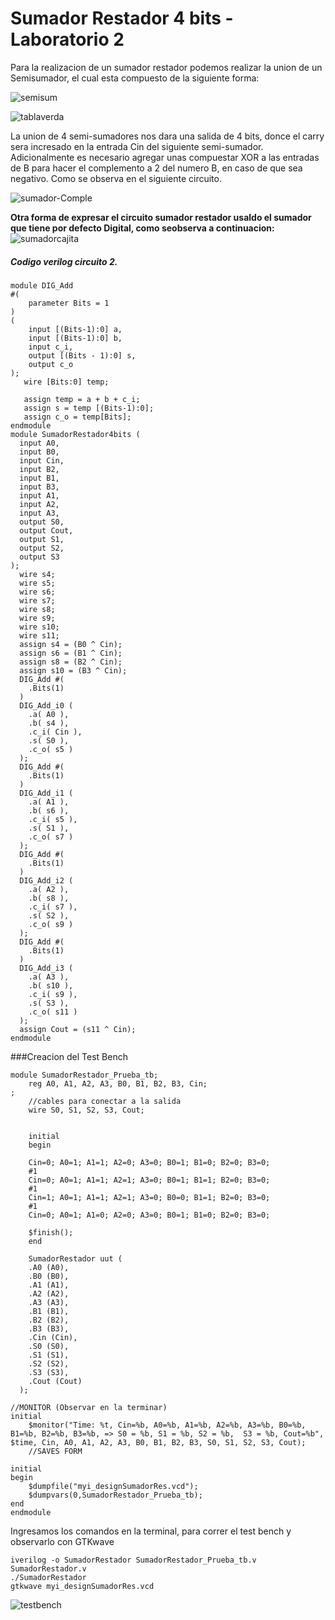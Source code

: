 # Sumador Restador 4 bits - Laboratorio 2
<p>
Para la realizacion de un sumador restador podemos realizar la union de un Semisumador, el cual esta compuesto de la siguiente forma: 
</p>

![semisum](https://github.com/erquinteroc/Digital_1/assets/147540973/d5ebe052-3749-4a1c-84b5-e098e2293e40)

![tablaverda](https://github.com/erquinteroc/Digital_1/assets/147540973/d12c576d-3b54-4502-a7c8-66be60ebd67b)

<p>
La union de 4 semi-sumadores nos dara una salida de 4 bits, donce el carry sera incresado en la entrada Cin del siguiente semi-sumador. Adicionalmente es necesario agregar unas compuestar XOR a las entradas de B para hacer el complemento a 2 del numero B, en caso de que sea negativo. Como se observa en el siguiente circuito.
</p>

![sumador-Comple](https://github.com/erquinteroc/Digital_1/assets/147540973/2975385c-7963-4ddd-a7e8-1058775f4778)

**Otra forma de expresar el circuito sumador restador usaldo el sumador que tiene por defecto Digital, como seobserva a continuacion:**
![sumadorcajita](https://github.com/erquinteroc/Digital_1/assets/147540973/cfd9068b-ae69-4dcd-b126-1629ac1fcb78)

##### Codigo verilog circuito 2. 

```
module DIG_Add
#(
    parameter Bits = 1
)
(
    input [(Bits-1):0] a,
    input [(Bits-1):0] b,
    input c_i,
    output [(Bits - 1):0] s,
    output c_o
);
   wire [Bits:0] temp;

   assign temp = a + b + c_i;
   assign s = temp [(Bits-1):0];
   assign c_o = temp[Bits];
endmodule
module SumadorRestador4bits (
  input A0,
  input B0,
  input Cin,
  input B2,
  input B1,
  input B3,
  input A1,
  input A2,
  input A3,
  output S0,
  output Cout,
  output S1,
  output S2,
  output S3
);
  wire s4;
  wire s5;
  wire s6;
  wire s7;
  wire s8;
  wire s9;
  wire s10;
  wire s11;
  assign s4 = (B0 ^ Cin);
  assign s6 = (B1 ^ Cin);
  assign s8 = (B2 ^ Cin);
  assign s10 = (B3 ^ Cin);
  DIG_Add #(
    .Bits(1)
  )
  DIG_Add_i0 (
    .a( A0 ),
    .b( s4 ),
    .c_i( Cin ),
    .s( S0 ),
    .c_o( s5 )
  );
  DIG_Add #(
    .Bits(1)
  )
  DIG_Add_i1 (
    .a( A1 ),
    .b( s6 ),
    .c_i( s5 ),
    .s( S1 ),
    .c_o( s7 )
  );
  DIG_Add #(
    .Bits(1)
  )
  DIG_Add_i2 (
    .a( A2 ),
    .b( s8 ),
    .c_i( s7 ),
    .s( S2 ),
    .c_o( s9 )
  );
  DIG_Add #(
    .Bits(1)
  )
  DIG_Add_i3 (
    .a( A3 ),
    .b( s10 ),
    .c_i( s9 ),
    .s( S3 ),
    .c_o( s11 )
  );
  assign Cout = (s11 ^ Cin);
endmodule
```
###Creacion del Test Bench

    module SumadorRestador_Prueba_tb;
        reg A0, A1, A2, A3, B0, B1, B2, B3, Cin;
    ;   
        //cables para conectar a la salida   
        wire S0, S1, S2, S3, Cout;
    
        
    	initial 
    	begin
    	
    	Cin=0; A0=1; A1=1; A2=0; A3=0; B0=1; B1=0; B2=0; B3=0;  
    	#1
    	Cin=0; A0=1; A1=1; A2=1; A3=0; B0=1; B1=1; B2=0; B3=0; 
    	#1
    	Cin=1; A0=1; A1=1; A2=1; A3=0; B0=0; B1=1; B2=0; B3=0; 
    	#1 
    	Cin=0; A0=1; A1=0; A2=0; A3=0; B0=1; B1=0; B2=0; B3=0; 
    	
    	$finish();
    	end
        
        SumadorRestador uut (
        .A0 (A0),
        .B0 (B0),
        .A1 (A1),
        .A2 (A2),
        .A3 (A3),
        .B1 (B1),
        .B2 (B2),
        .B3 (B3),
        .Cin (Cin),
        .S0 (S0),
        .S1 (S1),
        .S2 (S2),
        .S3 (S3),
        .Cout (Cout)
      );
    
    //MONITOR (Observar en la terminar)
    initial 
    	$monitor("Time: %t, Cin=%b, A0=%b, A1=%b, A2=%b, A3=%b, B0=%b, B1=%b, B2=%b, B3=%b, => S0 = %b, S1 = %b, S2 = %b,  S3 = %b, Cout=%b", $time, Cin, A0, A1, A2, A3, B0, B1, B2, B3, S0, S1, S2, S3, Cout);
    	//SAVES FORM
    
    initial 
    begin
    	$dumpfile("myi_designSumadorRes.vcd");
    	$dumpvars(0,SumadorRestador_Prueba_tb);
    end 
    endmodule
<p> Ingresamos los comandos en la terminal, para correr el test bench y observarlo con GTKwave </p>
    


    iverilog -o SumadorRestador SumadorRestador_Prueba_tb.v    	SumadorRestador.v
    ./SumadorRestador
    gtkwave myi_designSumadorRes.vcd

![testbench](https://github.com/erquinteroc/Digital_1/assets/147540973/a350c6ca-b314-4999-8413-55cc6ddeb375)

    

